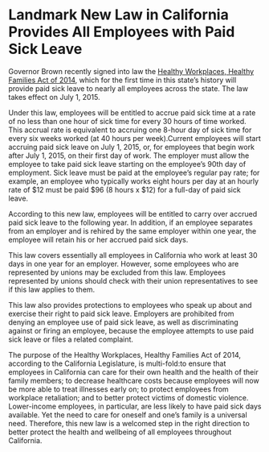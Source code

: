# Landmark New Law in California Provides All Employees with Paid Sick Leave

Governor Brown recently signed into law the [Healthy Workplaces, Healthy Families Act of 2014](https://leginfo.legislature.ca.gov/faces/billNavClient.xhtml?bill_id=201320140AB1522), which for the first time in this state’s history will provide paid sick leave to nearly all employees across the state. The law takes effect on July 1, 2015.

Under this law, employees will be entitled to accrue paid sick time at a rate of no less than one hour of sick time for every 30 hours of time worked. This accrual rate is equivalent to accruing one 8-hour day of sick time for every six weeks worked (at 40 hours per week).Current employees will start accruing paid sick leave on July 1, 2015, or, for employees that begin work after July 1, 2015, on their first day of work. The employer must allow the employee to take paid sick leave starting on the employee’s 90th day of employment. Sick leave must be paid at the employee’s regular pay rate; for example, an employee who typically works eight hours per day at an hourly rate of $12 must be paid $96 (8 hours x $12) for a full-day of paid sick leave.

According to this new law, employees will be entitled to carry over accrued paid sick leave to the following year. In addition, if an employee separates from an employer and is rehired by the same employer within one year, the employee will retain his or her accrued paid sick days.

This law covers essentially all employees in California who work at least 30 days in one year for an employer. However, some employees who are represented by unions may be excluded from this law. Employees represented by unions should check with their union representatives to see if this law applies to them.

This law also provides protections to employees who speak up about and exercise their right to paid sick leave. Employers are prohibited from denying an employee use of paid sick leave, as well as discriminating against or firing an employee, because the employee attempts to use paid sick leave or files a related complaint.

The purpose of the Healthy Workplaces, Healthy Families Act of 2014, according to the California Legislature, is multi-fold:to ensure that employees in California can care for their own health and the health of their family members; to decrease healthcare costs because employees will now be more able to treat illnesses early on; to protect employees from workplace retaliation; and to better protect victims of domestic violence. Lower-income employees, in particular, are less likely to have paid sick days available. Yet the need to care for oneself and one’s family is a universal need. Therefore, this new law is a welcomed step in the right direction to better protect the health and wellbeing of all employees throughout California.